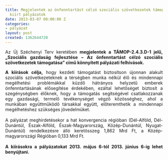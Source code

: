 ```yaml
---
title: Megjelentek az önfenntartást célzó szociális szövetkezetek támogatása érdekében
  kiírt pályázatok
date: 2013-03-07 00:00:00 Z
categories:
- pályázat
layout: post
created: 1362644720
---
```


<p style="text-align: justify;">Az Új Széchenyi Terv keretében <strong>megjelentek a TÁMOP-2.4.3.D-1 jelű, „Szociális gazdaság fejlesztése – Az önfenntartást célzó szociális szövetkezetek támogatása” című könnyített pályázati felhívások.</strong></p><div><p style="text-align: justify;"><strong>A kiírások célja,</strong> hogy kezdeti támogatást biztosítson újonnan alakult szociális szövetkezeteknek a térségben munka nélkül élő és mindennapi megélhetési problémákkal küzdő hátrányos helyzetű emberek önfenntartásának elősegítése érdekében, ezáltal lehetőséget biztosít a szegénységben élőknek, hogy a támogatás segítségével csatlakozzanak egy gazdasági, termelő tevékenységet végző közösséghez, ahol a munkában együttműködő társakkal együtt, előteremthetik a mindennapi megélhetéshez szükséges jövedelmüket.<br><br>A pályázat meghirdetésekor a hat konvergencia régióban (Dél-Alföld, Dél-Dunántúl, Észak-Alföld, Észak-Magyarország, Közép-Dunántúl, Nyugat-Dunántúl) rendelkezésre álló keretösszeg 1,862 Mrd Ft, a Közép-magyarországi Régióban 0,133 Mrd Ft.<br><br><strong>A kiírásokra a pályázatokat&nbsp;2013. május 6-tól 2013. június 6-ig lehet benyújtani.</strong></p></div>
